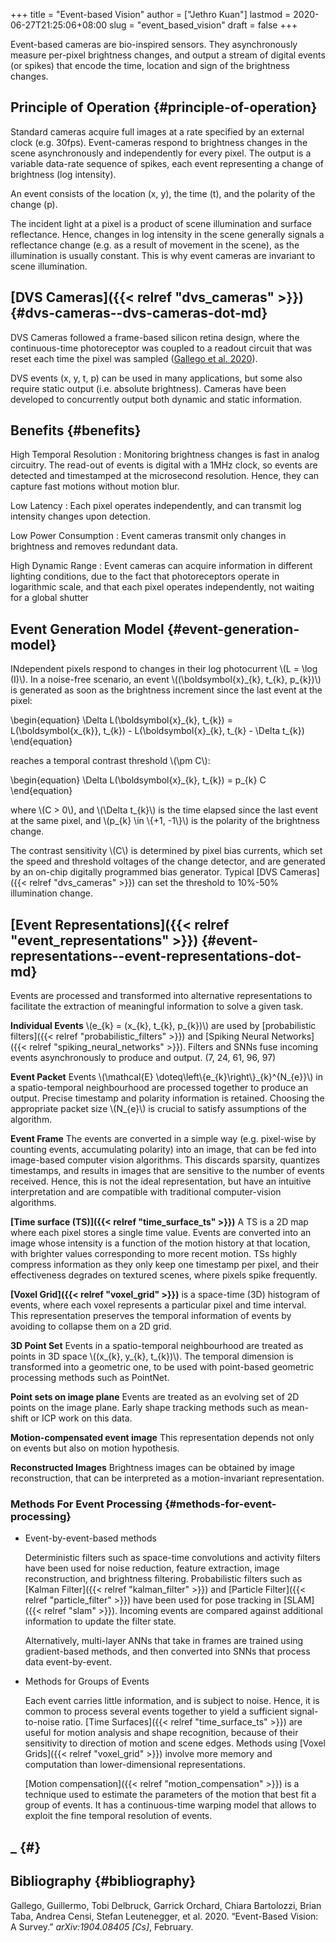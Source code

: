 +++
title = "Event-based Vision"
author = ["Jethro Kuan"]
lastmod = 2020-06-27T21:25:06+08:00
slug = "event_based_vision"
draft = false
+++

Event-based cameras are bio-inspired sensors. They asynchronously measure per-pixel brightness changes, and output a stream of digital events (or spikes) that encode the time, location and sign of the brightness changes.

## Principle of Operation {#principle-of-operation}

Standard cameras acquire full images at a rate specified by an external clock (e.g. 30fps). Event-cameras respond to brightness changes in the scene asynchronously and independently for every pixel. The output is a variable data-rate sequence of spikes, each event representing a change of brightness (log intensity).

An event consists of the location (x, y), the time (t), and the polarity of the change (p).

The incident light at a pixel is a product of scene illumination and surface reflectance. Hence, changes in log intensity in the scene generally signals a reflectance change (e.g. as a result of movement in the scene), as the illumination is usually constant. This is why event cameras are invariant to scene illumination.

## [DVS Cameras]({{< relref "dvs_cameras" >}}) {#dvs-cameras--dvs-cameras-dot-md}

DVS Cameras followed a frame-based silicon retina design, where the continuous-time photoreceptor was coupled to a readout circuit that was reset each time the pixel was sampled ([Gallego et al. 2020](#org34ebfad)).

DVS events (x, y, t, p) can be used in many applications, but some also require static output (i.e. absolute brightness). Cameras have been developed to concurrently output both dynamic and static information.

## Benefits {#benefits}

High Temporal Resolution
: Monitoring brightness changes is fast in analog circuitry. The read-out of events is digital with a 1MHz clock, so events are detected and timestamped at the microsecond resolution. Hence, they can capture fast motions without motion blur.

Low Latency
: Each pixel operates independently, and can transmit log intensity changes upon detection.

Low Power Consumption
: Event cameras transmit only changes in brightness and removes redundant data.

High Dynamic Range
: Event cameras can acquire information in different lighting conditions, due to the fact that photoreceptors operate in logarithmic scale, and that each pixel operates independently, not waiting for a global shutter

## Event Generation Model {#event-generation-model}

INdependent pixels respond to changes in their log photocurrent \\(L = \log (I)\\). In a noise-free scenario, an event \\((\boldsymbol{x}\_{k}, t\_{k}, p\_{k})\\) is generated as soon as the brightness increment since the last event at the pixel:

\begin{equation}
\Delta L(\boldsymbol{x}\_{k}, t\_{k}) = L(\boldsymbol{x\_{k}}, t\_{k}) - L(\boldsymbol{x}\_{k}, t\_{k} - \Delta t\_{k})
\end{equation}

reaches a temporal contrast threshold \\(\pm C\\):

\begin{equation}
\Delta L(\boldsymbol{x}\_{k}, t\_{k}) = p\_{k} C
\end{equation}

where \\(C > 0\\), and \\(\Delta t\_{k}\\) is the time elapsed since the last event at the same pixel, and \\(p\_{k} \in \\{+1, -1\\}\\) is the polarity of the brightness change.

The contrast sensitivity \\(C\\) is determined by pixel bias currents, which set the speed and threshold voltages of the change detector, and are generated by an on-chip digitally programmed bias generator. Typical [DVS Cameras]({{< relref "dvs_cameras" >}}) can set the threshold to 10%-50% illumination change.

## [Event Representations]({{< relref "event_representations" >}}) {#event-representations--event-representations-dot-md}

Events are processed and transformed into alternative representations to facilitate the extraction of meaningful information to solve a given task.

**Individual Events** \\(e\_{k} = (x\_{k}, t\_{k}, p\_{k})\\) are used by [probabilistic filters]({{< relref "probabilistic_filters" >}}) and [Spiking Neural Networks]({{< relref "spiking_neural_networks" >}}). Filters and SNNs fuse incoming events asynchronously to produce and output. (7, 24, 61, 96, 97)

**Event Packet** Events \\(\mathcal{E} \doteq\left\\{e\_{k}\right\\}\_{k}^{N\_{e}}\\) in a spatio-temporal neighbourhood are processed together to produce an output. Precise timestamp and polarity information is retained. Choosing the appropriate packet size \\(N\_{e}\\) is crucial to satisfy assumptions of the algorithm.

**Event Frame** The events are converted in a simple way (e.g. pixel-wise by counting events, accumulating polarity) into an image, that can be fed into image-based computer vision algorithms. This discards sparsity, quantizes timestamps, and results in images that are sensitive to the number of events received. Hence, this is not the ideal representation, but have an intuitive interpretation and are compatible with traditional computer-vision algorithms.

**[Time surface (TS)]({{< relref "time_surface_ts" >}})** A TS is a 2D map where each pixel stores a single time value. Events are converted into an image whose intensity is a function of the motion history at that location, with brighter values corresponding to more recent motion. TSs highly compress information as they only keep one timestamp per pixel, and their effectiveness degrades on textured scenes, where pixels spike frequently.

**[Voxel Grid]({{< relref "voxel_grid" >}})** is a space-time (3D) histogram of events, where each voxel represents a particular pixel and time interval. This representation preserves the temporal information of events by avoiding to collapse them on a 2D grid.

**3D Point Set** Events in a spatio-temporal neighbourhood are treated as points in 3D space \\((x\_{k}, y\_{k}, t\_{k})\\). The temporal dimension is transformed into a geometric one, to be used with point-based geometric processing methods such as PointNet.

**Point sets on image plane** Events are treated as an evolving set of 2D points on the image plane. Early shape tracking methods such as mean-shift or ICP work on this data.

**Motion-compensated event image** This representation depends not only on events but also on motion hypothesis.

**Reconstructed Images** Brightness images can be obtained by image reconstruction, that can be interpreted as a motion-invariant representation.

### Methods For Event Processing {#methods-for-event-processing}

<!--list-separator-->

- Event-by-event-based methods

  Deterministic filters such as space-time convolutions and activity filters have been used for noise reduction, feature extraction, image reconstruction, and brightness filtering. Probabilistic filters such as [Kalman Filter]({{< relref "kalman_filter" >}}) and [Particle Filter]({{< relref "particle_filter" >}}) have been used for pose tracking in [SLAM]({{< relref "slam" >}}). Incoming events are compared against additional information to update the filter state.

  Alternatively, multi-layer ANNs that take in frames are trained using
  gradient-based methods, and then converted into SNNs that process data
  event-by-event.

<!--list-separator-->

- Methods for Groups of Events

  Each event carries little information, and is subject to noise. Hence, it is
  common to process several events together to yield a sufficient signal-to-noise
  ratio. [Time Surfaces]({{< relref "time_surface_ts" >}}) are useful for motion analysis and shape recognition,
  because of their sensitivity to direction of motion and scene edges. Methods
  using [Voxel Grids]({{< relref "voxel_grid" >}}) involve more memory and computation than lower-dimensional
  representations.

  [Motion compensation]({{< relref "motion_compensation" >}}) is a technique used to estimate the parameters of the motion that best fit a group of events. It has a continuous-time warping model that allows to exploit the fine temporal resolution of events.

## \_ {#}

## Bibliography {#bibliography}

<a id="org34ebfad"></a>Gallego, Guillermo, Tobi Delbruck, Garrick Orchard, Chiara Bartolozzi, Brian Taba, Andrea Censi, Stefan Leutenegger, et al. 2020. “Event-Based Vision: A Survey.” _arXiv:1904.08405 [Cs]_, February.
